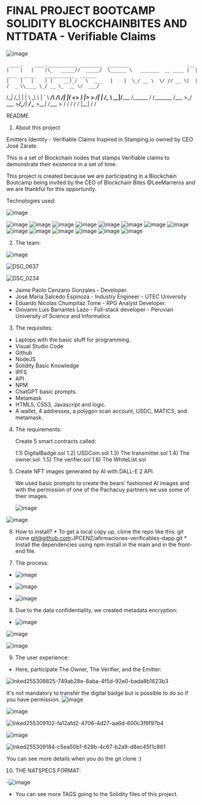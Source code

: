 

#  FINAL PROJECT BOOTCAMP SOLIDITY BLOCKCHAINBITES AND NTTDATA - Verifiable Claims
![image](https://github.com/JPCenz/afirmaciones-verificables-dapp/assets/7441208/9e98fd24-9ad5-4257-baaf-8c867aa6646b)



     ____.    ____.___________ ________  ________                     .__                                     
    |    |   |    |\_   _____//  _____/  \______ \   _______  __ ____ |  |   ____ ______   ___________  ______
    |    |   |    | |    __)_/   \  ___   |    |  \_/ __ \  \/ // __ \|  |  /  _ \\____ \_/ __ \_  __ \/  ___/
/\__|    /\__|    | |        \    \_\  \  |    `   \  ___/\   /\  ___/|  |_(  <_> )  |_> >  ___/|  | \/\___ \ 
\________\________|/_______  /\______  / /_______  /\___  >\_/  \___  >____/\____/|   __/ \___  >__|  /____  >
                           \/        \/          \/     \/          \/            |__|        \/           \/ 


README

1) About this project

Emitters Identity  - Verifiable Claims Inspired in Stamping.io owned by CEO José Zárate.

This is a set of Blockchain nodes that stamps Verifiable claims to demonstrate their existence in a set of time.

This project is created because we are participating in a Blockchain Bootcamp being invited by the CEO of Blockchain Bites @LeeMarreros and we are thankful for this opportunity.

Technologies used:


![image](https://github.com/JPCenz/afirmaciones-verificables-dapp/assets/7441208/5412a932-f033-48cd-bef3-360d3096c5e7)

![image](https://github.com/JPCenz/afirmaciones-verificables-dapp/assets/7441208/c89abda6-3f76-42ae-a094-01eedf3b0a5c)
![image](https://github.com/JPCenz/afirmaciones-verificables-dapp/assets/7441208/f0accb9a-232e-4505-bdbc-ed7e727421b6)
![image](https://github.com/JPCenz/afirmaciones-verificables-dapp/assets/7441208/6817077f-389c-45da-8a40-4398b2232ff8)
![image](https://github.com/JPCenz/afirmaciones-verificables-dapp/assets/7441208/1ef753ec-09e5-4602-b033-5ad5106623be)
![image](https://github.com/JPCenz/afirmaciones-verificables-dapp/assets/7441208/6a14b9b2-0c8a-4e7f-9be9-0249cd366600)
![image](https://github.com/JPCenz/afirmaciones-verificables-dapp/assets/7441208/99117ad2-b9a3-4db8-9ca2-67d0b54eee58)
![image](https://github.com/JPCenz/afirmaciones-verificables-dapp/assets/7441208/26d37028-2766-4df5-94a0-d46bdc76d4bf)
![image](https://github.com/JPCenz/afirmaciones-verificables-dapp/assets/7441208/fd8c7815-7b8a-46dc-9543-c8db4b30b267)
![image](https://github.com/JPCenz/afirmaciones-verificables-dapp/assets/7441208/47733948-b0d5-47c0-ae4c-974864a309cf)
![image](https://github.com/JPCenz/afirmaciones-verificables-dapp/assets/7441208/b54953bb-2082-43e2-b73c-6202e9598bae)
![image](https://github.com/JPCenz/afirmaciones-verificables-dapp/assets/7441208/e809a174-5b66-4ede-b97c-e4fb0ee5a878)
![image](https://github.com/JPCenz/afirmaciones-verificables-dapp/assets/7441208/5fcbea3e-5049-4d41-9c7f-05d15c8020d7)
![image](https://github.com/JPCenz/afirmaciones-verificables-dapp/assets/7441208/ca5e6563-497d-423c-a878-08967edaf329)
![image](https://github.com/JPCenz/afirmaciones-verificables-dapp/assets/7441208/3a82a2cf-5b6e-4958-99b5-e3834175acd8)

        
2) The team:

![image](https://github.com/JPCenz/afirmaciones-verificables-dapp/assets/7441208/8e69b241-279e-4d1d-9293-0722e5ba9c68)

![DSC_0637](https://github.com/JPCenz/afirmaciones-verificables-dapp/assets/7441208/d3c4b52d-6032-42ff-baf2-04be05530800)

![DSC_0234](https://github.com/JPCenz/afirmaciones-verificables-dapp/assets/7441208/10ee6f23-8a84-49c7-a533-afd384bdeb93)


- Jaime Paolo Cenzano Gonzales - Developer.
- José Maria Salcedo Espinoza - Industry Engineer - UTEC University
- Eduardo Nicolas Chumpitaz Tome -  RPG Analyst Developer.
- Giovanni Luis Barrantes Lazo - Full-stack developer - Peruvian University of Science and Informatics

3) The requisites:

  - Laptops with the basic stuff for programming.
  - Visual Studio Code
  - Github
  - NodeJS
  - Solidity Basic Knowledge
  - IPFS
  - API
  - NPM
  - ChatGPT basic prompts.
  - Metamask
  - HTML5, CSS3, Javascript and logic.
  - A wallet, 4 addresses, a polygon scan account, USDC, MATICS, and metamask.

4) The requirements:

   Create 5 smart contracts called:

    1.1) DigitalBadge.sol
    1.2) USDCoin.sol
    1.3) The transmitter.sol
    1.4) The owner.sol.
    1.5) The verifier.sol
    1.6) The WhiteList.sol
 
5) Create NFT images generated by AI with DALL-E 2 API.

      We used basic prompts to create the bears' fashioned AI images and with the permission of one of the Pachacuy partners we use some of their images.

   ![image](https://github.com/JPCenz/afirmaciones-verificables-dapp/assets/7441208/60037171-6cfe-49ad-9191-599ed75f87c6)

![image](https://github.com/JPCenz/afirmaciones-verificables-dapp/assets/7441208/fb353034-053a-4c38-a68e-3431cb2771c3)

6) How to install?
        * To get a local copy up, clone the repo like this:
   git clone git@github.com:JPCENZ/afirmaciones-verificables-dapp.git
        * Install the dependencies using npm install in the main and in the front-end file.
   

7)  The process:

-  ![image](https://github.com/JPCenz/afirmaciones-verificables-dapp/assets/7441208/a7fd7a59-91e3-4850-9fe3-bb79bd5c82bd)

-  ![image](https://github.com/JPCenz/afirmaciones-verificables-dapp/assets/7441208/0053601e-12b7-4929-8c3b-5438af39fc14)

-  ![image](https://github.com/JPCenz/afirmaciones-verificables-dapp/assets/7441208/a6d923f5-e27b-4d88-9e70-fbaf0673349b)

8)  Due to the data confidentiality, we created metadata encryption:

- ![image](https://github.com/JPCenz/afirmaciones-verificables-dapp/assets/7441208/49a962dc-a92a-4b51-9ef7-6e66d0345973)

![image](https://github.com/JPCenz/afirmaciones-verificables-dapp/assets/7441208/fb2f8a90-4bde-4736-bb9a-51173fb56e2d)

![image](https://github.com/JPCenz/afirmaciones-verificables-dapp/assets/7441208/daa9ef78-d774-45ed-939d-cb942404de6e)

9) The user experience:
  - Here, participate The Owner, The Verifier, and the Emitter:

![Inked255308825-749ab28e-8aba-4f5d-92e0-bada8b1623b3](https://github.com/JPCenz/afirmaciones-verificables-dapp/assets/7441208/8f724400-ba62-484c-91ab-48931608452c)

It's not mandatory to transfer the digital badge but is possible to do so if you have permission.
![image](https://github.com/JPCenz/afirmaciones-verificables-dapp/assets/7441208/87466f19-7430-4c1e-8b8e-49f91e257bef)

![image](https://github.com/JPCenz/afirmaciones-verificables-dapp/assets/7441208/85e4a2f5-3b7f-4a35-a705-20eb66c889d3)

![Inked255309102-fa12afd2-4706-4d27-aa6d-600c3f6f97b4](https://github.com/JPCenz/afirmaciones-verificables-dapp/assets/7441208/3f573265-ef2b-42e5-9adb-9ad4928cdb68)


![image](https://github.com/JPCenz/afirmaciones-verificables-dapp/assets/7441208/59dcc9bd-d724-4697-899f-4c43cd391608)



![Inked255309184-c5ea50b1-629b-4c67-b2a9-d8ec45f1c861](https://github.com/JPCenz/afirmaciones-verificables-dapp/assets/7441208/b0f70e0f-13a7-4260-8270-6ce0cbc17102)

You can see more details when you do the git clone :)

10) THE NATSPECS FORMAT:

   -![image](https://github.com/JPCenz/afirmaciones-verificables-dapp/assets/7441208/4ed50353-152b-4112-8fb4-4fc2067d9948)

   - You can see more TAGS going to the Solidity files of this project.
  
     
   
